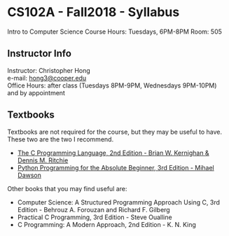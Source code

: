 # CS102A - Fall2018 - Syllabus
Intro to Computer Science
Course Hours: Tuesdays, 6PM-8PM
Room: 505

## Instructor Info
Instructor: Christopher Hong  
e-mail: hong3@cooper.edu  
Office Hours: after class (Tuesdays 8PM-9PM, Wednesdays 9PM-10PM) and by appointment

## Textbooks
Textbooks are not required for the course, but they may be useful to have. These two are the two I recommend.
- [The C Programming Language, 2nd Edition - Brian W. Kernighan & Dennis M. Ritchie](https://goo.gl/XdHs5x)
- [Python Programming for the Absolute Beginner, 3rd Edition - Mihael Dawson](https://goo.gl/WtWwhK)

Other books that you may find useful are:
- Computer Science: A Structured Programming Approach Using C, 3rd Edition - Behrouz A. Forouzan and Richard F. Gilberg
- Practical C Programming, 3rd Edition - Steve Oualline
- C Programming: A Modern Approach, 2nd Edition - K. N. King


